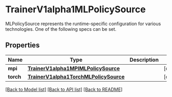 # TrainerV1alpha1MLPolicySource

MLPolicySource represents the runtime-specific configuration for various technologies. One of the following specs can be set.
## Properties
Name | Type | Description | Notes
------------ | ------------- | ------------- | -------------
**mpi** | [**TrainerV1alpha1MPIMLPolicySource**](TrainerV1alpha1MPIMLPolicySource.md) |  | [optional] 
**torch** | [**TrainerV1alpha1TorchMLPolicySource**](TrainerV1alpha1TorchMLPolicySource.md) |  | [optional] 

[[Back to Model list]](../README.md#documentation-for-models) [[Back to API list]](../README.md#documentation-for-api-endpoints) [[Back to README]](../README.md)


